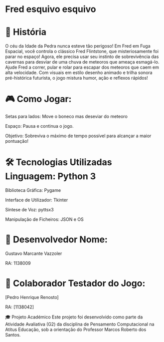 # Fred esquivo esquivo

# 📜 História

O céu da Idade da Pedra nunca esteve tão perigoso! Em Fred em Fuga Espacial, você controla o clássico Fred Flintstone, que misteriosamente foi parar no espaço! Agora, ele precisa usar seu instinto de sobrevivência das cavernas para desviar de uma chuva de meteoros que ameaça esmagá-lo.
Ajude Fred a correr, pular e rolar para escapar dos meteoros que caem em alta velocidade. Com visuais em estilo desenho animado e trilha sonora pré-histórica futurista, o jogo mistura humor, ação e reflexos rápidos!

# 🎮 Como Jogar:

Setas para lados: Move o boneco mas deseviar do meteoro

Espaço: Pausa e continua o jogo.

Objetivo: Sobreviva o máximo de tempo possível para alcançar a maior pontuação!

# 🛠️ Tecnologias Utilizadas Linguagem: Python 3

Biblioteca Gráfica: Pygame

Interface de Utilizador: Tkinter

Síntese de Voz: pyttsx3

Manipulação de Ficheiros: JSON e OS

# 👾 Desenvolvedor Nome: 

Gustavo Marcante Vazzoler

RA: 1138009

# 👾 Colaborador Testador do Jogo:

[Pedro Henrique Renosto]

RA: [1138042]

🎓 Projeto Académico Este projeto foi desenvolvido como parte da Atividade Avaliativa (G2) da disciplina de Pensamento Computacional na Atitus Educação, sob a orientação do Professor Marcos Roberto dos Santos.
